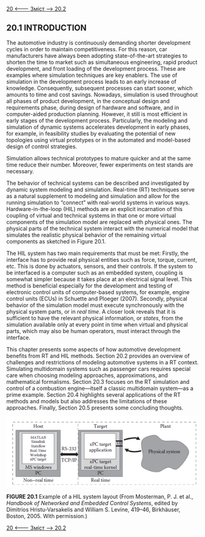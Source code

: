 [20 <--- ](20.md) [   Зміст   ](README.md) [--> 20.2](20_2.md)

## 20.1 INTRODUCTION

The automotive industry is continuously demanding shorter development cycles in order to maintain competitiveness. For this reason, car manufacturers have always been adopting state-of-the-art strategies to shorten the time to market such as simultaneous engineering, rapid product development, and front loading of the development process. These are examples where simulation techniques are key enablers. The use of simulation in the development process leads to an early increase of knowledge. Consequently, subsequent processes can start sooner, which amounts to time and cost savings. Nowadays, simulation is used throughout all phases of product development, in the conceptual design and requirements phase, during design of hardware and software, and in computer-aided production planning. However, it still is most efficient in early stages of the development process. Particularly, the modeling and simulation of dynamic systems accelerates development in early phases, for example, in feasibility studies by evaluating the potential of new topologies using virtual prototypes or in the automated and model-based design of control strategies.

Simulation allows technical prototypes to mature quicker and at the same time reduce their number. Moreover, fewer experiments on test stands are necessary.

The behavior of technical systems can be described and investigated by dynamic system modeling and simulation. Real-time (RT) techniques serve as a natural supplement to modeling and simulation and allow for the running simulation to “connect” with real-world systems in various ways. Hardware-in-the-loop (HIL) methods are an explicit incarnation of this coupling of virtual and technical systems in that one or more virtual components of the simulation model are replaced with physical ones. The physical parts of the technical system interact with the numerical model that simulates the realistic physical behavior of the remaining virtual components as sketched in Figure 20.1.

The HIL system has two main requirements that must be met: Firstly, the interface has to provide real physical entities such as force, torque, current, etc. This is done by actuators, sensors, and their controls. If the system to be interfaced is a computer such as an embedded system, coupling is somewhat simpler because it takes place at an electrical signal level. This method is beneficial especially for the development and testing of electronic control units of computer-based systems, for example, engine control units (ECUs) in Schuette and Ploeger (2007). Secondly, physical behavior of the simulation model must execute synchronously with the physical system parts, or in *real time*. A closer look reveals that it is sufficient to have the relevant physical information, or *states*, from the simulation available only at every point in time when virtual and physical parts, which may also be human operators, must interact through the interface.

This chapter presents some aspects of how automotive development benefits from RT and HIL methods. Section 20.2 provides an overview of challenges and restrictions of modeling automotive systems in a RT context. Simulating multidomain systems such as passenger cars requires special care when choosing modeling approaches, approximations, and mathematical formalisms. Section 20.3 focuses on the RT simulation and control of a combustion engine—itself a classic multidomain system—as a prime example. Section 20.4 highlights several applications of the RT methods and models but also addresses the limitations of these approaches. Finally, Section 20.5 presents some concluding thoughts.

![image-20220823002505198](media/image-20220823002505198.png)

**FIGURE 20.1** Example of a HIL system layout (From Mosterman, P. J. et al., *Handbook of Networked and Embedded Control Systems*, edited by Dimitrios Hristu-Varsakelis and William S. Levine, 419–46, Birkhäuser, Boston, 2005. With permission.)

[20 <--- ](20.md) [   Зміст   ](README.md) [--> 20.2](20_2.md)